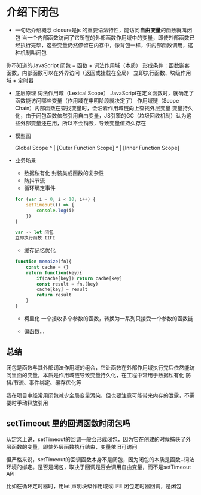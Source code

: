 # 介绍下闭包

- 一句话介绍概念
closure是js 的重要语法特性，能访问**自由变量**的函数就叫闭包
当一个内部函数访问了它所在的外部函数作用域中的变量，即使外部函数已经执行完毕，这些变量仍然停留在内存中，像背包一样，供内部函数调用，这种机制叫闭包

你不知道的JavaScript 闭包 = 函数 + 词法作用域（本质）
形成条件：函数嵌套函数，内部函数可以在外界访问（返回或挂载在全局）
    立即执行函数、块级作用域 + 定时器

- 底层原理
    词法作用域（Lexical Scope）
    JavaScript在定义函数时，就确定了函数能访问哪些变量（作用域在申明阶段就决定了）
    作用域链（Scope Chain）内部函数在查找变量时，会沿着作用域链向上查找外层变量
    变量持久化，由于闭包函数依然引用自由变量，JS引擎的GC（垃圾回收机制）认为这些外部变量还在用，所以不会销毁，导致变量值持久存在

- 模型图

    Global Scope
      ^
      |
    [Outer Function Scope]
      ^
      |
    [Inner Function Scope]

- 业务场景
  
    - 数据私有化
        封装类或函数的复杂性
    - 防抖节流
    - 循环绑定事件
    ```js
    for (var i = 0; i < 10; i++) {
        setTimeout(() => {
            console.log(i)
        })
    }
    
    var -> let 闭包
    立即执行函数 IIFE
    ```

    - 缓存记忆优化
    ```js
    function memoize(fn){
        const cache = {}
        return function(key){
            if(cache[key]) return cache[key]
            const result = fn.(key)
            cache[key] = result
            return result
        }
    }
    ```
    - 柯里化
    一个接收多个参数的函数，转换为一系列只接受一个参数的函数链

    - 偏函数...

## 总结

闭包是函数与其外部词法作用域的组合，它让函数在外部作用域执行完后依然能访问里面的变量，本质是作用域链导致变量持久化，在工程中常用于数据私有化
防抖/节流、事件绑定、缓存优化等

我在项目中经常用闭包减少全局变量污染，但也要注意可能带来内存的泄露，不需要时手动释放引用

## setTimeout 里的回调函数时闭包吗
从定义上说，setTimeout的回调一般会形成闭包，因为它在创建的时候捕获了外层函数的变量，即使外层函数执行结束，变量依旧可访问

但严格来说，setTimeout的回调函数本身不是闭包，因为闭包的本质是函数+词法环境的绑定。是否是闭包，取决于回调是否会调用自由变量，而不是setTimeout API

比如在循环定时器时，用let 声明块级作用域或IIFE 闭包定时器回调，是闭包

